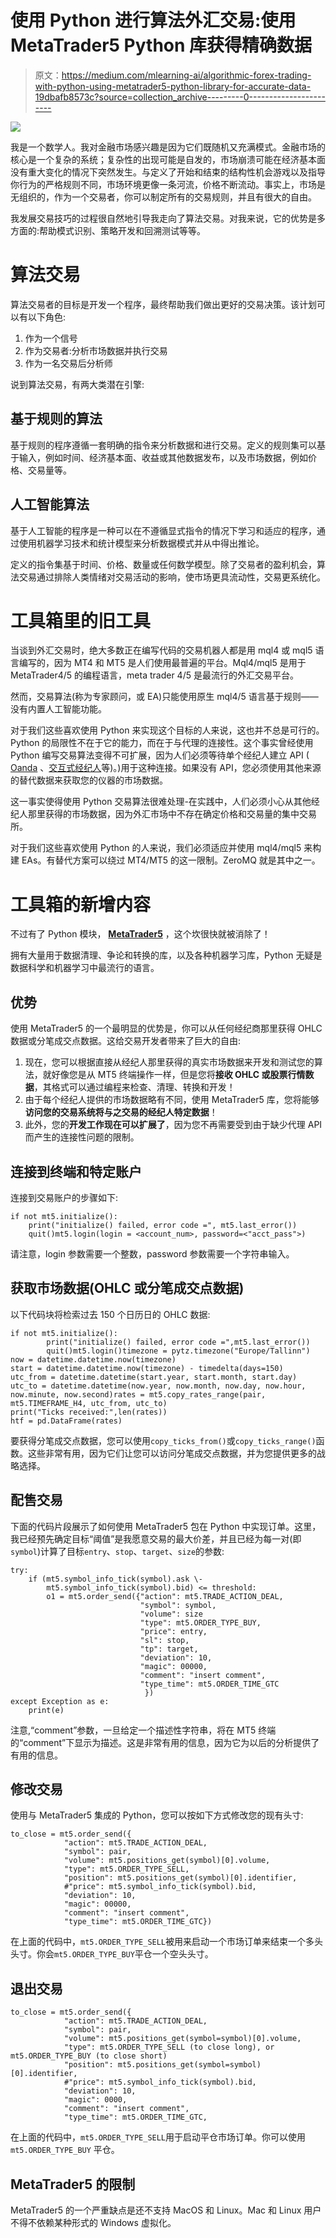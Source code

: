 # 使用 Python 进行算法外汇交易:使用 MetaTrader5 Python 库获得精确数据

> 原文：<https://medium.com/mlearning-ai/algorithmic-forex-trading-with-python-using-metatrader5-python-library-for-accurate-data-19dbafb8573c?source=collection_archive---------0----------------------->

![](img/d1212aa1365670b6be079484b920e970.png)

我是一个数学人。我对金融市场感兴趣是因为它们既随机又充满模式。金融市场的核心是一个复杂的系统；复杂性的出现可能是自发的，市场崩溃可能在经济基本面没有重大变化的情况下突然发生。与定义了开始和结束的结构性机会游戏以及指导你行为的严格规则不同，市场环境更像一条河流，价格不断流动。事实上，市场是无组织的，作为一个交易者，你可以制定所有的交易规则，并且有很大的自由。

我发展交易技巧的过程很自然地引导我走向了算法交易。对我来说，它的优势是多方面的:帮助模式识别、策略开发和回溯测试等等。

# 算法交易

算法交易者的目标是开发一个程序，最终帮助我们做出更好的交易决策。该计划可以有以下角色:

1.  作为一个信号
2.  作为交易者:分析市场数据并执行交易
3.  作为一名交易后分析师

说到算法交易，有两大类潜在引擎:

## 基于规则的算法

基于规则的程序遵循一套明确的指令来分析数据和进行交易。定义的规则集可以基于输入，例如时间、经济基本面、收益或其他数据发布，以及市场数据，例如价格、交易量等。

## 人工智能算法

基于人工智能的程序是一种可以在不遵循显式指令的情况下学习和适应的程序，通过使用机器学习技术和统计模型来分析数据模式并从中得出推论。

定义的指令集基于时间、价格、数量或任何数学模型。除了交易者的盈利机会，算法交易通过排除人类情绪对交易活动的影响，使市场更具流动性，交易更系统化。

# 工具箱里的旧工具

当谈到外汇交易时，绝大多数正在编写代码的交易机器人都是用 mql4 或 mql5 语言编写的，因为 MT4 和 MT5 是人们使用最普遍的平台。Mql4/mql5 是用于 MetaTrader4/5 的编程语言，meta trader 4/5 是最流行的外汇交易平台。

然而，交易算法(称为专家顾问，或 EA)只能使用原生 mql4/5 语言基于规则——没有内置人工智能功能。

对于我们这些喜欢使用 Python 来实现这个目标的人来说，这也并不总是可行的。Python 的局限性不在于它的能力，而在于与代理的连接性。这个事实曾经使用 Python 编写交易算法变得不可扩展，因为人们必须等待单个经纪人建立 API ( [Oanda](https://oanda-api-v20.readthedocs.io/en/latest/installation.html) 、[交互式经纪人](https://interactivebrokers.github.io/tws-api/introduction.html)等)。)用于这种连接。如果没有 API，您必须使用其他来源的替代数据来获取您的仪器的市场数据。

这一事实使得使用 Python 交易算法很难处理-在实践中，人们必须小心从其他经纪人那里获得的市场数据，因为外汇市场中不存在确定价格和交易量的集中交易所。

对于我们这些喜欢使用 Python 的人来说，我们必须适应并使用 mql4/mql5 来构建 EAs。有替代方案可以绕过 MT4/MT5 的这一限制。ZeroMQ 就是其中之一。

# 工具箱的新增内容

不过有了 Python 模块， [**MetaTrader5**](https://pypi.org/project/MetaTrader5/) ，这个坎很快就被消除了！

拥有大量用于数据清理、争论和转换的库，以及各种机器学习库，Python 无疑是数据科学和机器学习中最流行的语言。

## 优势

使用 MetaTrader5 的一个最明显的优势是，你可以从任何经纪商那里获得 OHLC 数据或分笔成交点数据。这给交易开发者带来了巨大的自由:

1.  现在，您可以根据直接从经纪人那里获得的真实市场数据来开发和测试您的算法，就好像您是从 MT5 终端操作一样，但是您将**接收 OHLC 或股票行情数据**，其格式可以通过编程来检查、清理、转换和开发！
2.  由于每个经纪人提供的市场数据略有不同，使用 MetaTrader5 库，您将能够**访问您的交易系统将与之交易的经纪人特定数据**！
3.  此外，您的**开发工作现在可以扩展了**，因为您不再需要受到由于缺少代理 API 而产生的连接性问题的限制。

## **连接到终端和特定账户**

连接到交易账户的步骤如下:

```
if not mt5.initialize():
    print("initialize() failed, error code =", mt5.last_error())
    quit()mt5.login(login = <account_num>, password=<"acct_pass">)
```

请注意，login 参数需要一个整数，password 参数需要一个字符串输入。

## 获取市场数据(OHLC 或分笔成交点数据)

以下代码块将检索过去 150 个日历日的 OHLC 数据:

```
if not mt5.initialize():
        print("initialize() failed, error code =",mt5.last_error())
        quit()mt5.login()timezone = pytz.timezone("Europe/Tallinn")
now = datetime.datetime.now(timezone)
start = datetime.datetime.now(timezone) - timedelta(days=150)
utc_from = datetime.datetime(start.year, start.month, start.day)
utc_to = datetime.datetime(now.year, now.month, now.day, now.hour, now.minute, now.second)rates = mt5.copy_rates_range(pair, mt5.TIMEFRAME_H4, utc_from, utc_to)
print("Ticks received:",len(rates))
htf = pd.DataFrame(rates)
```

要获得分笔成交点数据，您可以使用`copy_ticks_from()`或`copy_ticks_range()`函数。这些非常有用，因为它们让您可以访问分笔成交点数据，并为您提供更多的战略选择。

## 配售交易

下面的代码片段展示了如何使用 MetaTrader5 包在 Python 中实现订单。这里，我已经预先确定目标“阈值”是我愿意交易的最大价差，并且已经为每一对(即`symbol`)计算了目标`entry`、`stop`、`target`、`size`的参数:

```
try:
    if (mt5.symbol_info_tick(symbol).ask \-
        mt5.symbol_info_tick(symbol).bid) <= threshold:
        o1 = mt5.order_send({"action": mt5.TRADE_ACTION_DEAL,
                             "symbol": symbol,
                             "volume": size
                             "type": mt5.ORDER_TYPE_BUY,
                             "price": entry,
                             "sl": stop,
                             "tp": target,
                             "deviation": 10,
                             "magic": 00000,
                             "comment": "insert comment",
                             "type_time": mt5.ORDER_TIME_GTC
                              })
except Exception as e:
    print(e)
```

注意,“comment”参数，一旦给定一个描述性字符串，将在 MT5 终端的“comment”下显示为描述。这是非常有用的信息，因为它为以后的分析提供了有用的信息。

## 修改交易

使用与 MetaTrader5 集成的 Python，您可以按如下方式修改您的现有头寸:

```
to_close = mt5.order_send({
            "action": mt5.TRADE_ACTION_DEAL,
            "symbol": pair,
            "volume": mt5.positions_get(symbol)[0].volume,
            "type": mt5.ORDER_TYPE_SELL, 
            "position": mt5.positions_get(symbol)[0].identifier,
            #"price": mt5.symbol_info_tick(symbol).bid,
            "deviation": 10,
            "magic": 00000,
            "comment": "insert comment",
            "type_time": mt5.ORDER_TIME_GTC})
```

在上面的代码中，`mt5.ORDER_TYPE_SELL`被用来启动一个市场订单来结束一个多头头寸。你会`mt5.ORDER_TYPE_BUY`平仓一个空头头寸。

## 退出交易

```
to_close = mt5.order_send({
            "action": mt5.TRADE_ACTION_DEAL,
            "symbol": pair,
            "volume": mt5.positions_get(symbol=symbol)[0].volume,
            "type": mt5.ORDER_TYPE_SELL (to close long), or mt5.ORDER_TYPE_BUY (to close short)
            "position": mt5.positions_get(symbol=symbol)[0].identifier,
            #"price": mt5.symbol_info_tick(symbol).bid,
            "deviation": 10,
            "magic": 0000,
            "comment": "insert comment",
            "type_time": mt5.ORDER_TIME_GTC,
```

在上面的代码中，`mt5.ORDER_TYPE_SELL`用于启动平仓市场订单。你可以使用`mt5.ORDER_TYPE_BUY` 平仓。

## MetaTrader5 的限制

MetaTrader5 的一个严重缺点是还不支持 MacOS 和 Linux。Mac 和 Linux 用户不得不依赖某种形式的 Windows 虚拟化。